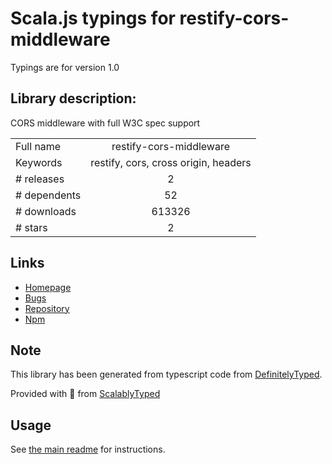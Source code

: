 
# Scala.js typings for restify-cors-middleware

Typings are for version 1.0

## Library description:
CORS middleware with full W3C spec support

|                    |                 |
| ------------------ | :-------------: |
| Full name          | restify-cors-middleware |
| Keywords           | restify, cors, cross origin, headers |
| # releases         | 2 |
| # dependents       | 52 |
| # downloads        | 613326 |
| # stars            | 2 |

## Links
- [Homepage](https://github.com/TabDigital/restify-cors-middleware#readme)
- [Bugs](https://github.com/TabDigital/restify-cors-middleware/issues)
- [Repository](https://github.com/TabDigital/restify-cors-middleware)
- [Npm](https://www.npmjs.com/package/restify-cors-middleware)
    


## Note
This library has been generated from typescript code from [DefinitelyTyped](https://definitelytyped.org).

Provided with :purple_heart: from [ScalablyTyped](https://github.com/oyvindberg/ScalablyTyped)

## Usage
See [the main readme](../../readme.md) for instructions.


